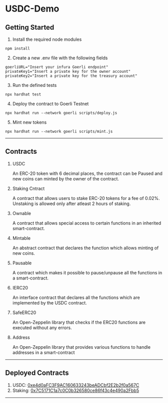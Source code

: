 # USDC-Demo

## Getting Started

1. Install the required node modules

```
npm install
```

2. Create a new .env file with the following fields

```
goerliURL="Insert your infura Goerli endpoint"
privateKey1="Insert a private key for the owner account"
privateKey2="Insert a private key for the treasury account"
```

3. Run the defined tests

```
npx hardhat test
```

4. Deploy the contract to Goerli Testnet

```
npx hardhat run --network goerli scripts/deploy.js
```

5. Mint new tokens

```
npx hardhat run --network goerli scripts/mint.js
```

---

## Contracts

1. USDC

   An ERC-20 token with 6 decimal places, the contract can be Paused and new coins can minted by the owner of the contract.

2. Staking Cntract

   A contract that allows users to stake ERC-20 tokens for a fee of 0.02%. Unstaking is allowed only after atleast 2 hours of staking.

3. Ownable

   A contract that allows special access to certain functions in an inherited smart-contract.

4. Mintable

   An abstract contract that declares the function which allows minting of new coins.

5. Pausable

   A contract which makes it possible to pause/unpause all the functions in a smart-contract.

6. IERC20

   An interface contract that declares all the functions which are implemented by the USDC contract.

7. SafeERC20

   An Open-Zeppelin library that checks if the ERC20 functions are executed without any errors.

8. Address

   An Open-Zeppelin library that provides various functions to handle addresses in a smart-contract

---

## Deployed Contracts

1. USDC: [0xe4d0aFC3F9AC160633243beADCbf2E2b2f0a567C](https://goerli.etherscan.io/address/0xe4d0aFC3F9AC160633243beADCbf2E2b2f0a567C)
2. Staking: [0x7C5171C1a7c0C0b326580ce86f43c4e490a2Fbb5](https://goerli.etherscan.io/address/0x7C5171C1a7c0C0b326580ce86f43c4e490a2Fbb5)

---
